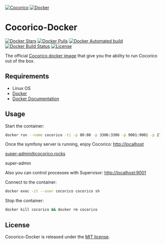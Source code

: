
[![Cocorico](http://docs.cocorico.io/images/logo_cocorico.png)](https://github.com/Cocolabs-SAS/cocorico)
[![Docker](https://www.docker.com/sites/default/files/horizontal.png)](https://www.docker.com/)

# Cocorico-Docker

[![Docker Stars](https://img.shields.io/docker/stars/cocolabs/cocorico.svg?style=flat-square)](https://hub.docker.com/r/cocolabs/cocorico/)
[![Docker Pulls](https://img.shields.io/docker/pulls/cocolabs/cocorico.svg?style=flat-square)](https://hub.docker.com/r/cocolabs/cocorico/)
[![Docker Automated build](https://img.shields.io/docker/automated/cocolabs/cocorico.svg?style=flat-square)](https://hub.docker.com/r/cocolabs/cocorico/)
[![Docker Build Status](https://img.shields.io/docker/build/cocolabs/cocorico.svg?style=flat-square)](https://hub.docker.com/r/cocolabs/cocorico/)
[![License](https://img.shields.io/github/license/Cocolabs-SAS/cocorico-docker.svg?style=flat-square)](https://github.com/Cocolabs-SAS/cocorico-docker/blob/master/LICENSE)

The official [Cocorico docker image](https://hub.docker.com/r/cocolabs/cocorico/) that give you the ability to run Cocorico out of the box.

## Requirements

- Linux OS
- [Docker](https://docs.docker.com/install/)
- [Docker Documentation](https://docs.docker.com/)

## Usage

Start the container:

``` bash
docker run --name cocorico -ti -p 80:80 -p 3306:3306 -p 9001:9001 -p 27017:27017  -v `pwd`:/cocorico -v `pwd`/tmp/mysql:/var/lib/mysql -v `pwd`/tmp/mongo:/data/db -e HOST_UID=$UID cocolabs/cocorico
```

Once the symfony server is running, enjoy Cocorico: [http://localhost](http://localhost)
  
  super-admin@cocorico.rocks
  
  super-admin


Also you can control processes with Supervisor: [http://localhost:9001](http://localhost:9001)

Connect to the container:

``` bash
docker exec -it --user cocorico cocorico sh
```

Stop the container:

``` bash
docker kill cocorico && docker rm cocorico
```

## License

Cocorico-Docker is released under the [MIT license](https://github.com/Cocolabs-SAS/cocorico-docker/blob/master/LICENSE).

